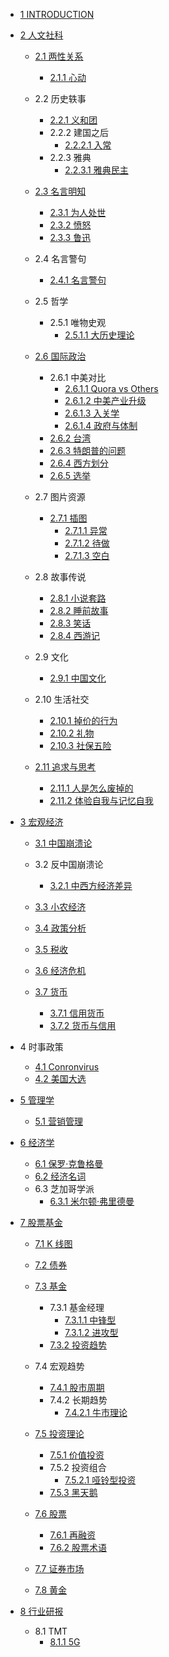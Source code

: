   - [1 INTRODUCTION](/INTRODUCTION.md)
  - [2 人文社科](/人文社科/README.md)
    - [2.1 两性关系](/人文社科/两性关系/README.md)
      - [2.1.1 心动](/人文社科/两性关系/心动.md)
    - 2.2 历史轶事
      - [2.2.1 义和团](/人文社科/历史轶事/义和团.md)
      - 2.2.2 建国之后
        - [2.2.2.1 入常](/人文社科/历史轶事/建国之后/入常.md)
      - 2.2.3 雅典
        - [2.2.3.1 雅典民主](/人文社科/历史轶事/雅典/雅典民主.md)
    - [2.3 名言明知](/人文社科/名言明知/README.md)
      - [2.3.1 为人处世](/人文社科/名言明知/为人处世.md)
      - [2.3.2 愤怒](/人文社科/名言明知/愤怒.md)
      - [2.3.3 鲁迅](/人文社科/名言明知/鲁迅.md)
    - 2.4 名言警句
      - [2.4.1 名言警句](/人文社科/名言警句/名言警句.md)
    - 2.5 哲学
      - 2.5.1 唯物史观
        - [2.5.1.1 大历史理论](/人文社科/哲学/唯物史观/大历史理论.md)
    - [2.6 国际政治](/人文社科/国际政治/README.md)
      - 2.6.1 中美对比
        - [2.6.1.1 Quora vs Others](/人文社科/国际政治/中美对比/Quora%20vs%20Others.md)
        - [2.6.1.2 中美产业升级](/人文社科/国际政治/中美对比/中美产业升级.md)
        - [2.6.1.3 入关学](/人文社科/国际政治/中美对比/入关学.md)
        - [2.6.1.4 政府与体制](/人文社科/国际政治/中美对比/政府与体制.md)
      - [2.6.2 台湾](/人文社科/国际政治/台湾.md)
      - [2.6.3 特朗普的问题](/人文社科/国际政治/特朗普的问题.md)
      - [2.6.4 西方划分](/人文社科/国际政治/西方划分.md)
      - [2.6.5 选举](/人文社科/国际政治/选举/README.md)
        
    - 2.7 图片资源
      - [2.7.1 插图](/人文社科/图片资源/插图/README.md)
        - [2.7.1.1 异常](/人文社科/图片资源/插图/异常.md)
        - [2.7.1.2 待做](/人文社科/图片资源/插图/待做.md)
        - [2.7.1.3 空白](/人文社科/图片资源/插图/空白.md)
    - 2.8 故事传说
      - [2.8.1 小说套路](/人文社科/故事传说/小说套路.md)
      - [2.8.2 睡前故事](/人文社科/故事传说/睡前故事.md)
      - [2.8.3 笑话](/人文社科/故事传说/笑话.md)
      - [2.8.4 西游记](/人文社科/故事传说/西游记/README.md)
        
    - 2.9 文化
      - [2.9.1 中国文化](/人文社科/文化/中国文化.md)
    - 2.10 生活社交
      - [2.10.1 掉价的行为](/人文社科/生活社交/掉价的行为.md)
      - [2.10.2 礼物](/人文社科/生活社交/礼物.md)
      - [2.10.3 社保五险](/人文社科/生活社交/社保五险.md)
    - [2.11 追求与思考](/人文社科/追求与思考/README.md)
      - [2.11.1 人是怎么废掉的](/人文社科/追求与思考/人是怎么废掉的.md)
      - [2.11.2 体验自我与记忆自我](/人文社科/追求与思考/体验自我与记忆自我.md)
  - [3 宏观经济](/宏观经济/README.md)
    - [3.1 中国崩溃论](/宏观经济/中国崩溃论/README.md)
      
    - 3.2 反中国崩溃论
      - [3.2.1 中西方经济差异](/宏观经济/反中国崩溃论/中西方经济差异.md)
    - [3.3 小农经济](/宏观经济/小农经济/README.md)
      
    - [3.4 政策分析](/宏观经济/政策分析/README.md)
      
    - [3.5 税收](/宏观经济/税收/README.md)
      
    - [3.6 经济危机](/宏观经济/经济危机/README.md)
      
    - [3.7 货币](/宏观经济/货币/README.md)
      - [3.7.1 信用货币](/宏观经济/货币/信用货币.md)
      - [3.7.2 货币与信用](/宏观经济/货币/货币与信用.md)
  - 4 时事政策
    - [4.1 Conronvirus](/时事政策/Conronvirus.md)
    - [4.2 美国大选](/时事政策/美国大选.md)
  - [5 管理学](/管理学/README.md)
    - [5.1 营销管理](/管理学/营销管理.md)
  - [6 经济学](/经济学/README.md)
    - [6.1 保罗·克鲁格曼](/经济学/保罗·克鲁格曼.md)
    - [6.2 经济名词](/经济学/经济名词.md)
    - 6.3 芝加哥学派
      - [6.3.1 米尔顿·弗里德曼](/经济学/芝加哥学派/米尔顿·弗里德曼.md)
  - [7 股票基金](/股票基金/README.md)
    - [7.1 K 线图](/股票基金/K%20线图/README.md)
      
    - [7.2 债券](/股票基金/债券/README.md)
      
    - [7.3 基金](/股票基金/基金/README.md)
      - 7.3.1 基金经理
        - [7.3.1.1 中锋型](/股票基金/基金/基金经理/中锋型.md)
        - [7.3.1.2 进攻型](/股票基金/基金/基金经理/进攻型.md)
      - [7.3.2 投资趋势](/股票基金/基金/投资趋势.md)
    - 7.4 宏观趋势
      - [7.4.1 股市周期](/股票基金/宏观趋势/股市周期.md)
      - 7.4.2 长期趋势
        - [7.4.2.1 牛市理论](/股票基金/宏观趋势/长期趋势/牛市理论.md)
    - [7.5 投资理论](/股票基金/投资理论/README.md)
      - [7.5.1 价值投资](/股票基金/投资理论/价值投资.md)
      - 7.5.2 投资组合
        - [7.5.2.1 哑铃型投资](/股票基金/投资理论/投资组合/哑铃型投资.md)
      - [7.5.3 黑天鹅](/股票基金/投资理论/黑天鹅.md)
    - [7.6 股票](/股票基金/股票/README.md)
      - [7.6.1 再融资](/股票基金/股票/再融资.md)
      - [7.6.2 股票术语](/股票基金/股票/股票术语.md)
    - [7.7 证券市场](/股票基金/证券市场/README.md)
      
    - [7.8 黄金](/股票基金/黄金/README.md)
      
  - [8 行业研报](/行业研报/README.md)
    - 8.1 TMT
      - [8.1.1 5G](/行业研报/TMT/5G/README.md)
        